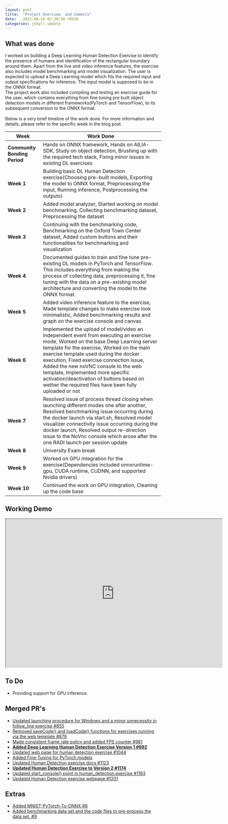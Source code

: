 ```yaml
---
layout: post
title:  "Project Overview  and Commits"
date:   2021-08-18 02:30:50 +0530
categories: jekyll update
---
```


## What was done

I worked on building a Deep Learning Human Detection Exercise to identify the presence of humans and identification of the rectangular boundary around them. Apart from the live and video inference features, the exercise also includes model benchmarking and model visualization. The user is expected to upload a Deep Learning model which fits the required input and output specifications for inference. The input model is supposed to be in the ONNX format. <br/>
The project work also included compiling and testing an exercise guide for the user, which contains everything from fine tuning pre built object detection models in different frameworks(PyTorch and TensorFlow), to its subsequent conversion to the ONNX format. <br/> <br/>
Below is a very brief timeline of the work done. For more information and details, please refer to the specific week in the blog post. <br/>

| Week      | Work Done |
| ----------- | ----------- |
| **Community Bonding Period**      | Hands on ONNX framework, Hands on AILIA-SDK, Study on object detection, Brushing up with the required tech stack, Fixing minor issues in existing DL exercises     |
| **Week 1**   | Building basic DL Human Detection exercise(Choosing pre-built models, Exporting the model to ONNX format, Preprocessing the input, Running inference, Postprocessing the outputs)        |
| **Week 2**      | Added model analyzer, Started working on model benchmarking, Collecting benchmarking dataset, Preprocessing the dataset       |
| **Week 3**   | Continuing with the benchmarking code, Benchmarking on the Oxford Town Center dataset, Added custom buttons and their functionalities for benchmarking and visualization        |
| **Week 4**      | Documented guides to train and fine tune pre-existing DL models in PyTorch and TensorFlow. This includes everything from making the process of collecting data, preprocessing it, fine tuning with the data on a pre-existing model architecture and converting the model to the ONNX format.  |
| **Week 5**  | Added video inference feature to the exercise, Made template changes to make exercise look minimalistic, Added benchmarking results and graph on the exercise console and canvas        |
| **Week 6**      | Implemented the upload of model/video an independent event from executing an exercise mode, Worked on the base Deep Learning server template for the exercise, Worked on the main exercise template used during the docker execution, Fixed exercise connection issue, Added the new noVNC console to the web template, Implemented more specific activation/deactivation of buttons based on wether the required files have been fully uploaded or not       |
| **Week 7**   | Resolved issue of process thread closing when launching different modes one after another, Resolved benchmarking issue occurring during the docker launch via start.sh, Resolved model visualizer connectivity issue occurring during the docker launch, Resolved output re-direction issue to the NoVnc console which arose after the one RADI launch per session update        |
| **Week 8**   | University Exam break        |
| **Week 9**   | Worked on GPU integration for the exercise(Dependencies included onnxruntime-gpu, CUDA runtime, CUDNN, and supported Nvidia drivers)       |
| **Week 10**   | Continued the work on GPU integration, Cleaning up the code base    |

## Working Demo

<iframe width="700" height="480"
src="https://www.youtube.com/embed/vn4ahq8mElg">
</iframe> 
<br/>

## To Do

* Providing support for GPU inference.

## Merged PR's 

* [Updated launching procedure for Windows and a minor unnecessity in follow_line exercise #855](https://github.com/JdeRobot/RoboticsAcademy/pull/855)
* [Removed saveCode() and loadCode() functions for exercises running via the web template #879](https://github.com/JdeRobot/RoboticsAcademy/pull/879)
* [Made consistent frame rate policy and added FPS counter #981](https://github.com/JdeRobot/RoboticsAcademy/pull/981)
* [**Added Deep Learning Human Detection Exercise Version 1 #992**](https://github.com/JdeRobot/RoboticsAcademy/pull/992)
* [Updated web page for human detection exercise #1044](https://github.com/JdeRobot/RoboticsAcademy/pull/1044)
* [Added Fine-Tuning for PyTorch models](https://github.com/TheRoboticsClub/gsoc2021-Shashwat_Dalakoti/pull/11)
* [Updated Human Detection exercise docs #1123](https://github.com/JdeRobot/RoboticsAcademy/pull/1123)
* [**Updated Human Detection Exercise to Version 2 #1174**](https://github.com/JdeRobot/RoboticsAcademy/pull/1174)
* [Updated start_console() point in human_detection exercise #1193](https://github.com/JdeRobot/RoboticsAcademy/pull/1193)
* [Updated Human Detection exercise webpage #1201](https://github.com/JdeRobot/RoboticsAcademy/pull/1201)   

## Extras

* [Added MNIST-PyTorch-To-ONNX #8](https://github.com/TheRoboticsClub/gsoc2021-Shashwat_Dalakoti/pull/8)
* [Added benchmarking data set and the code files to pre-process the data set. #9](https://github.com/TheRoboticsClub/gsoc2021-Shashwat_Dalakoti/pull/9)
